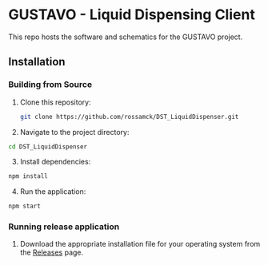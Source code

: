 # GUSTAVO - Liquid Dispensing Client

This repo hosts the software and schematics for the GUSTAVO project.

## Installation
### Building from Source

1. Clone this repository:

   ```bash
   git clone https://github.com/rossamck/DST_LiquidDispenser.git
   ```

2. Navigate to the project directory:
```bash
cd DST_LiquidDispenser
```

3. Install dependencies: 
```bash
npm install
```

4. Run the application:
```bash
npm start
```

### Running release application
1. Download the appropriate installation file for your operating system from the [Releases](https://github.com/rossamck/DST_LiquidDispenser/releases) page.
